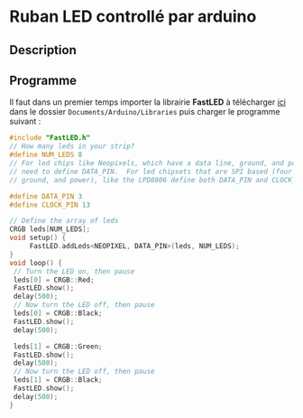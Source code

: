 # Ruban LED controllé par arduino

## Description

## Programme

Il faut dans un premier temps importer la librairie **FastLED** à télécharger [ici](https://github.com/FastLED/FastLED) dans le dossier `Documents/Arduino/Libraries` puis charger le programme suivant : 

```h
#include "FastLED.h"
// How many leds in your strip?
#define NUM_LEDS 8
// For led chips like Neopixels, which have a data line, ground, and power, you just
// need to define DATA_PIN.  For led chipsets that are SPI based (four wires - data, clock,
// ground, and power), like the LPD8806 define both DATA_PIN and CLOCK_PIN

#define DATA_PIN 3
#define CLOCK_PIN 13

// Define the array of leds
CRGB leds[NUM_LEDS];
void setup() { 
     FastLED.addLeds<NEOPIXEL, DATA_PIN>(leds, NUM_LEDS);
}
void loop() { 
 // Turn the LED on, then pause
 leds[0] = CRGB::Red;
 FastLED.show();
 delay(500);
 // Now turn the LED off, then pause
 leds[0] = CRGB::Black;
 FastLED.show();
 delay(500);

 leds[1] = CRGB::Green;
 FastLED.show();
 delay(500);
 // Now turn the LED off, then pause
 leds[1] = CRGB::Black;
 FastLED.show();
 delay(500);
}
```
